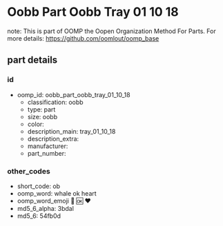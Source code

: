 # Oobb Part Oobb Tray 01 10 18  

note: This is part of OOMP the Oopen Organization Method For Parts. For more details: https://github.com/oomlout/oomp_base

##  part details





### id
* oomp_id: oobb_part_oobb_tray_01_10_18
  * classification: oobb
  * type: part
  * size: oobb
  * color: 
  * description_main: tray_01_10_18
  * description_extra: 
  * manufacturer: 
  * part_number: 

### other_codes
* short_code: ob
* oomp_word: whale ok heart
* oomp_word_emoji :whale: :ok: :heart:
* md5_6_alpha: 3bdal
* md5_6: 54fb0d